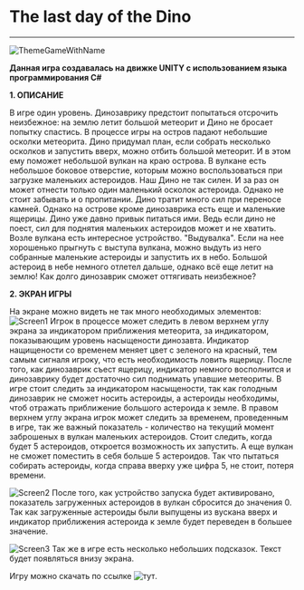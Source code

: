 # The last day of the Dino
---
![ThemeGameWithName](https://user-images.githubusercontent.com/47788812/165139954-505609f3-4fce-4187-aee9-e584a7bcf3a1.png)

__Данная игра создавалась на движке UNITY с использованием языка программирования C#__

__1. ОПИСАНИЕ__

В игре один уровень. Динозаврику предстоит попытаться отсрочить неизбежное: на землю летит большой метеорит и Дино не бросает попытку спастись.
В процессе игры на остров падают небольшие осколки метеорита. Дино придумал план, если собрать несколько осколков и запустить вверх, можно отбить большой метеорит. И в этом ему поможет небольшой вулкан на краю острова. В вулкане есть небольшое боковое отверстие, которым можно воспользоваться при загрузке маленьких астероидов.
Наш Дино не так силен. И за раз он может отнести только один маленький осколок астероида. Однако не стоит забывать и о пропитании. Дино тратит много сил при переносе камней. Однако на острове кроме динозаврика есть еще и маленькие ящерицы. Дино уже давно привык питаться ими. Ведь если дино не поест, сил для поднятия маленьких астероидов может и не хватить.
Возле вулкана есть интересное устройство. "Выдувалка". Если на нее хорошенько прыгнуть с выступа вулкана, можно выдуть из него собранные маленькие астероиды и запустить их в небо. 
Большой астероид в небе немного отлетел дальше, однако всё еще летит на землю!
Как долго динозаврик сможет оттягивать неизбежное?

__2. ЭКРАН ИГРЫ__

На экране можно видеть не так много необходимых элементов:
![Screen1](https://user-images.githubusercontent.com/47788812/165242275-2aa2fcc4-707e-4e2f-8299-21e9781a5bac.PNG)
Игрок в процессе может следить в левом верхнем углу экрана за индикатором приближения метеорита, за индикатором, показывающим уровень насыщености динозавта. Индикатор нащищености со временем меняет цвет с зеленого на красный, тем самым сигналя игроку, что есть необходимость ловить ящерицу. После того, как динозаврик съест ящерицу, индикатор немного восполнится и динозаврику будет достаточно сил поднимать упавшие метеориты. В игре стоит следить за индикатором насыщености, так как голодным динозаврик не сможет носить астероиды, а астероиды необходимы, чтоб отражать приближение большого астероида к земле.
В правом верхнем углу экрана игрок может следить за временем, проведенным в игре, так же важный показатель - количество на текущий момент заброшеных в вулкан маленьких астероидов. Стоит следить, когда будет 5 астероидов, откроется возможность их запустить. А еще вулкан не сможет поместить в себя больше 5 астероидов. Так что пытаться собирать астероиды, когда справа вверху уже цифра 5, не стоит, потеря времени.

![Screen2](https://user-images.githubusercontent.com/47788812/165243919-d70213bd-6b13-4fac-8d99-65a26073c853.PNG)
После того, как устройство запуска будет активировано, показатель загруженных астероидов в вулкан сбросится до значения 0. Так как загруженные астероиды были выпущены из вускана вверх и индикатор приближения астероида к земле будет переведен в большее значение.

![Screen3](https://user-images.githubusercontent.com/47788812/165244029-aa659a71-82df-488f-9907-7527cb60977c.PNG)
Так же в игре есть несколько небольших подсказок. Текст будет появляться внизу экрана. 

Игру можно скачать по ссылке ![тут](https://aleksandrshatokhin.itch.io/the-last-day-of-the-dino).